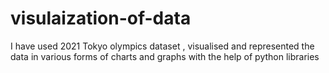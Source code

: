# visulaization-of-data
I have used 2021 Tokyo olympics dataset , visualised and represented the data in various forms of charts and graphs with the help of python libraries
